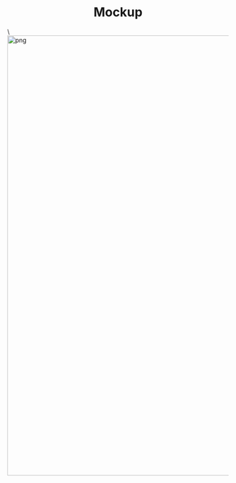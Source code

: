 <h1 align="center">Mockup</h1>\

<img align="center" src="https://github.com/aymksen/Language-Learning-App/assets/76121581/6d7db782-6c63-4033-9d34-fe56aea3f1bb" alt="png" width="1000"/>



